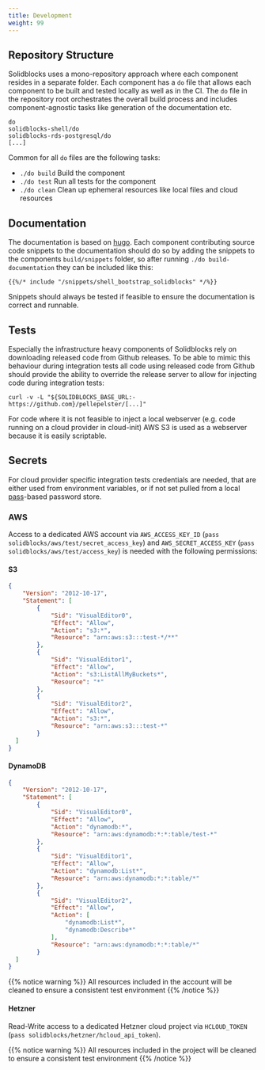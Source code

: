 ```yaml
---
title: Development
weight: 99
---
```


## Repository Structure

Solidblocks uses a mono-repository approach where each component resides in a separate folder. Each component has a `do`
file that allows each component to be built and tested locally as well as in the CI. The `do` file in the repository
root orchestrates the overall build process and includes component-agnostic tasks like generation of the documentation
etc.

```shell
do
solidblocks-shell/do
solidblocks-rds-postgresql/do
[...]
```

Common for all `do` files are the following tasks:

* `./do build` Build the component
* `./do test` Run all tests for the component
* `./do clean` Clean up ephemeral resources like local files and cloud resources

## Documentation

The documentation is based on [hugo](https://gohugo.io/). Each component contributing source code snippets to the
documentation should do so by adding the snippets to the components `build/snippets` folder, so after
running `./do build-documentation` they can be included like this:

```
{{%/* include "/snippets/shell_bootstrap_solidblocks" */%}}
```

Snippets should always be tested if feasible to ensure the documentation is correct and runnable.

## Tests

Especially the infrastructure heavy components of Solidblocks rely on downloading released code from Github releases. To
be able to mimic this behaviour during integration tests all code using released code from Github should provide the
ability to override the release server to allow for injecting code during integration tests:

```shell
curl -v -L "${SOLIDBLOCKS_BASE_URL:-https://github.com}/pellepelster/[...]"
```

For code where it is not feasible to inject a local webserver (e.g. code running on a cloud provider in cloud-init) AWS
S3 is used as a webserver because it is easily scriptable.

## Secrets

For cloud provider specific integration tests credentials are needed, that are either used from environment variables, or if not set pulled from a
local [pass](https://www.passwordstore.org/)-based password store.

### AWS

Access to a dedicated AWS account  via `AWS_ACCESS_KEY_ID` (`pass solidblocks/aws/test/secret_access_key`) and `AWS_SECRET_ACCESS_KEY` (`pass solidblocks/aws/test/access_key`) is needed with the following permissions:  

#### S3
```json
{
    "Version": "2012-10-17",
    "Statement": [
        {
            "Sid": "VisualEditor0",
            "Effect": "Allow",
            "Action": "s3:*",
            "Resource": "arn:aws:s3:::test-*/**"
        },
        {
            "Sid": "VisualEditor1",
            "Effect": "Allow",
            "Action": "s3:ListAllMyBuckets*",
            "Resource": "*"
        },
        {
            "Sid": "VisualEditor2",
            "Effect": "Allow",
            "Action": "s3:*",
            "Resource": "arn:aws:s3:::test-*"
        }
  ]
}
```

#### DynamoDB
```json
{
    "Version": "2012-10-17",
    "Statement": [
        {
            "Sid": "VisualEditor0",
            "Effect": "Allow",
            "Action": "dynamodb:*",
            "Resource": "arn:aws:dynamodb:*:*:table/test-*"
        },
        {
            "Sid": "VisualEditor1",
            "Effect": "Allow",
            "Action": "dynamodb:List*",
            "Resource": "arn:aws:dynamodb:*:*:table/*"
        },
        {
            "Sid": "VisualEditor2",
            "Effect": "Allow",
            "Action": [
                "dynamodb:List*",
                "dynamodb:Describe*"
            ],
            "Resource": "arn:aws:dynamodb:*:*:table/*"
        }
  ]
}
```

{{% notice warning %}}
All resources included in the account will be cleaned to ensure a consistent test environment
{{% /notice %}}

#### Hetzner

Read-Write access to a dedicated Hetzner cloud project via `HCLOUD_TOKEN` (`pass solidblocks/hetzner/hcloud_api_token`).

{{% notice warning %}}
All resources included in the project will be cleaned to ensure a consistent test environment
{{% /notice %}}
